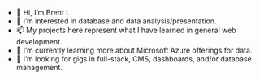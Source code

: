 - 👋 Hi, I’m Brent L
- 👀 I’m interested in database and data analysis/presentation.
- 📫 My projects here represent what I have learned in general web development.
- 🌱 I’m currently learning more about Microsoft Azure offerings for data.
- 💞️ I’m looking for gigs in full-stack, CMS, dashboards, and/or database management.

<!---
blivesay/blivesay is a ✨ special ✨ repository because its `README.md` (this file) appears on your GitHub profile.
You can click the Preview link to take a look at your changes.
--->
